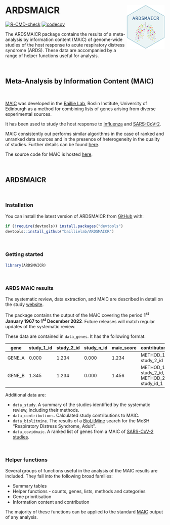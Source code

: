 
<!-- README.md is generated from README.Rmd. Please edit that file -->

# ARDSMAICR <img src="man/figures/logo.png" align="right" height="139"/>

<!-- badges: start -->

[![R-CMD-check](https://github.com/JonathanEMillar/ARDSMAICr/actions/workflows/R-CMD-check.yaml/badge.svg)](https://github.com/JonathanEMillar/ARDSMAICr/actions/workflows/R-CMD-check.yaml)
[![codecov](https://codecov.io/gh/JonathanEMillar/ARDSMAICr/branch/main/graph/badge.svg?token=5ILIXWJ542)](https://codecov.io/gh/JonathanEMillar/ARDSMAICr)

<!-- badges: end -->

The ARDSMAICR package contains the results of a meta-analysis by
information content (MAIC) of genome-wide studies of the host response
to acute respiratory distress syndrome (ARDS). These data are
accompanied by a range of helper functions useful for analysis.

<br />

## Meta-Analysis by Information Content (MAIC)

<br />

[MAIC](https://github.com/baillielab/maic) was developed in the [Baillie
Lab](https://baillielab.net), Roslin Institute, University of Edinburgh
as a method for combining lists of genes arising from diverse
experimental sources.

It has been used to study the host response to
[Influenza](https://doi.org/10.1038/s41467-019-13965-x) and
[SARS-CoV-2](https://doi.org/10.1038/s41586-020-03065-y).

MAIC consistently out performs similar algorithms in the case of ranked
and unranked data sources and in the presence of heterogeneity in the
quality of studies. Further details can be found
[here](https://doi.org/10.1093/bioinformatics/btac621).

The source code for MAIC is hosted
[here](https://github.com/baillielab/maic).

<br />

## ARDSMAICR

<br />

### Installation

You can install the latest version of ARDSMAICR from
[GitHub](https://github.com/) with:

``` r
if (!require(devtools)) install.packages("devtools")
devtools::install_github("baillielab/ARDSMAICR")
```

<br />

### Getting started

``` r
library(ARDSMAICR)
```

<br />

### ARDS MAIC results

The systematic review, data extraction, and MAIC are described in detail
on the study [website](https://ardsmaic.site44.com).

The package contains the output of the MAIC covering the period
**1<sup>st</sup> January 1967 to 1<sup>st</sup> December 2022**. Future
releases will match regular updates of the systematic review.

These data are contained in `data_genes`. It has the following format:

| gene   | study_1_id | study_2_id | study_n_id | maic_score | contributors                               |
|--------|------------|------------|------------|------------|--------------------------------------------|
| GENE_A | 0.000      | 1.234      | 0.000      | 1.234      | METHOD_1: study_2_id                       |
| GENE_B | 1.345      | 1.234      | 0.000      | 1.456      | METHOD_1: study_2_id, METHOD_2: study_id_1 |

Additional data are:

- `data_study`. A summary of the studies identified by the systematic
  review, including their methods.
- `data_contributions`. Calculated study contributions to MAIC.
- `data_biolitmine`. The results of a [BioLitMine]() search for the MeSH
  “Respiratory Distress Syndrome, Adult”.
- `data_covidmaic`. A ranked list of genes from a MAIC of [SARS-CoV-2
  studies]().

<br />

### Helper functions

Several groups of functions useful in the analysis of the MAIC results
are included. They fall into the following broad families:

- Summary tables
- Helper functions - counts, genes, lists, methods and categories
- Gene prioritisation
- Information content and contribution

The majority of these functions can be applied to the standard
[MAIC](https://github.com/baillielab/maic) output of any analysis.
